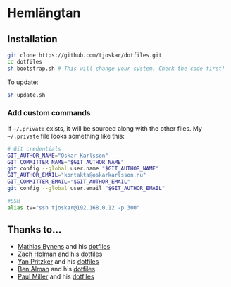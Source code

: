 # Hemlängtan

## Installation

```bash
git clone https://github.com/tjoskar/dotfiles.git
cd dotfiles
sh bootstrap.sh # This will change your system. Check the code first!
```

To update:
```bash
sh update.sh
```

### Add custom commands

If `~/.private` exists, it will be sourced along with the other files.
My `~/.private` file looks something like this:

```bash
# Git credentials
GIT_AUTHOR_NAME="Oskar Karlsson"
GIT_COMMITTER_NAME="$GIT_AUTHOR_NAME"
git config --global user.name "$GIT_AUTHOR_NAME"
GIT_AUTHOR_EMAIL="kontakta@oskarkarlsson.nu"
GIT_COMMITTER_EMAIL="$GIT_AUTHOR_EMAIL"
git config --global user.email "$GIT_AUTHOR_EMAIL"

#SSH
alias tv="ssh tjoskar@192.168.0.12 -p 300"
```

## Thanks to…

* [Mathias Bynens](http://mathiasbynens.be/) and his [dotfiles](https://github.com/mathiasbynens/dotfiles)
* [Zach Holman](http://zachholman.com/) and his [dotfiles](https://github.com/holman/dotfiles)
* [Yan Pritzker](http://yanpritzker.com/) and his [dotfiles](https://github.com/skwp/dotfiles)
* [Ben Alman](http://benalman.com/) and his [dotfiles](https://github.com/cowboy/dotfiles)
* [Paul Miller](http://paulmillr.com/) and his [dotfiles](https://github.com/paulmillr/dotfiles)
